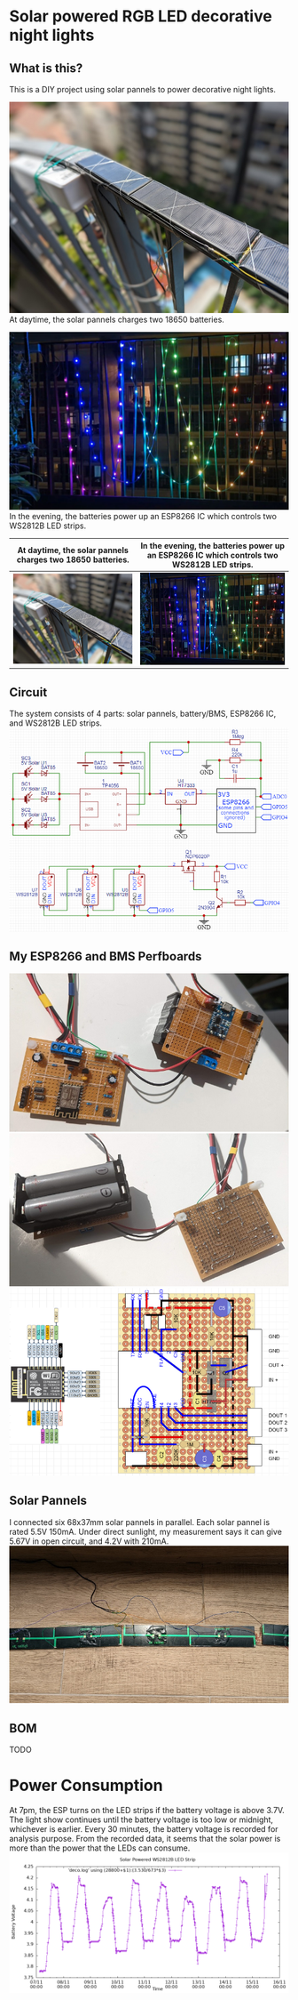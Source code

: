 # Solar powered RGB LED decorative night lights

## What is this?

This is a DIY project using solar pannels to power decorative night lights.

![Solar Pannels Daytime](/solar-day.jpg)
At daytime, the solar pannels charges two 18650 batteries.

![Night Light](/night-light.jpg)
In the evening, the batteries power up an ESP8266 IC which controls two WS2812B LED strips.

At daytime, the solar pannels charges two 18650 batteries. | In the evening, the batteries power up an ESP8266 IC which controls two WS2812B LED strips.
:-------------------------:|:-------------------------:
![Solar Pannels Daytime](/solar-day.jpg)  |  ![Night Light](/night-light.jpg)

## Circuit

The system consists of 4 parts: solar pannels, battery/BMS, ESP8266 IC, and WS2812B LED strips.
![Night Light](/schematic.png)

## My ESP8266 and BMS Perfboards

![Night Light](/circuit-front.jpg)
![Night Light](/circuit-back.jpg)
![Night Light](/esp-schematic.png)

## Solar Pannels

I connected six 68x37mm solar pannels in parallel. Each solar pannel is rated
5.5V 150mA.
Under direct sunlight, my measurement says it can give 5.67V in open circuit,
and 4.2V with 210mA.
![Night Light](/solar-back.jpg)

## BOM

TODO

# Power Consumption

At 7pm, the ESP turns on the LED strips if the battery voltage is above 3.7V.
The light show continues until the battery voltage is too low or midnight,
whichever is earlier.
Every 30 minutes, the battery voltage is recorded for analysis purpose.
From the recorded data, it seems that the solar power is more than the power
that the LEDs can consume.
![Night Light](/power-plot.png)
